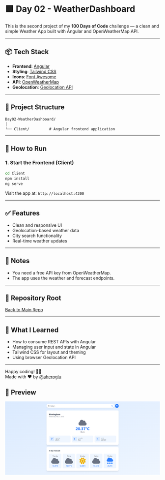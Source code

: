 # 🟩 Day 02 - WeatherDashboard

This is the second project of my **100 Days of Code** challenge — a clean and simple Weather App built with Angular and OpenWeatherMap API.

---

## 📦 Tech Stack

- **Frontend**: [Angular](https://angular.io/)
- **Styling**: [Tailwind CSS](https://tailwindcss.com/)
- **Icons**: [Font Awesome](https://fontawesome.com/)
- **API**: [OpenWeatherMap](https://openweathermap.org/api)
- **Geolocation**: [Geolocation API](https://developer.mozilla.org/en-US/docs/Web/API/Geolocation_API)

---

## 📁 Project Structure

```
Day02-WeatherDashboard/
│
└── Client/         # Angular frontend application
```

---

## 🚀 How to Run

### 1. Start the Frontend (Client)

```bash
cd Client
npm install
ng serve
```

Visit the app at: `http://localhost:4200`

---

## ✅ Features

- Clean and responsive UI
- Geolocation-based weather data
- City search functionality
- Real-time weather updates

---

## 📌 Notes

- You need a free API key from OpenWeatherMap.
- The app uses the weather and forecast endpoints.

---

## 🔗 Repository Root

[Back to Main Repo](../..)

---

## 🧠 What I Learned

- How to consume REST APIs with Angular
- Managing user input and state in Angular
- Tailwind CSS for layout and theming
- Using browser Geolocation API

---

Happy coding! 👨‍💻  
Made with ❤️ by [@aheroglu](https://github.com/aheroglu)

## 📸 Preview

![WeatherDashboard Preview](./assets/preview.png)
